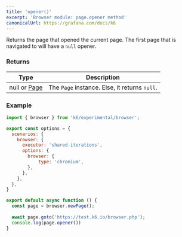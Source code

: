 ```yaml
---
title: 'opener()'
excerpt: 'Browser module: page.opener method'
canonicalUrl: https://grafana.com/docs/k6
---
```


Returns the page that opened the current page. The first page that is navigated to will have a `null` opener.

### Returns

| Type                 | Description                                                                                     |
| ----                 | -----------                                                                                     |
| null or [Page](/javascript-api/k6-experimental/browser/page/)              | The `Page` instance. Else, it returns `null`.        |

### Example

<CodeGroup labels={[]}>

```javascript
import { browser } from 'k6/experimental/browser';

export const options = {
  scenarios: {
    browser: {
      executor: 'shared-iterations',
      options: {
        browser: {
            type: 'chromium',
        },
      },
    },
  },
}

export default async function () {
  const page = browser.newPage();
  
  await page.goto('https://test.k6.io/browser.php');
  console.log(page.opener())
}
```

</CodeGroup>